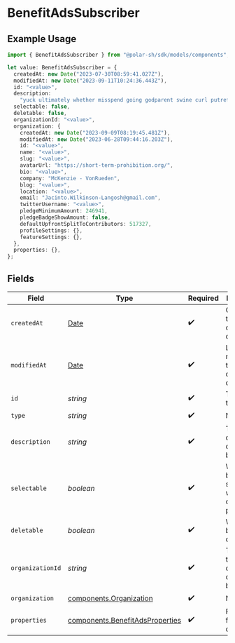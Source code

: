 # BenefitAdsSubscriber

## Example Usage

```typescript
import { BenefitAdsSubscriber } from "@polar-sh/sdk/models/components";

let value: BenefitAdsSubscriber = {
  createdAt: new Date("2023-07-30T08:59:41.027Z"),
  modifiedAt: new Date("2023-09-11T10:24:36.443Z"),
  id: "<value>",
  description:
    "yuck ultimately whether misspend going godparent swine curl putrefy",
  selectable: false,
  deletable: false,
  organizationId: "<value>",
  organization: {
    createdAt: new Date("2023-09-09T08:19:45.481Z"),
    modifiedAt: new Date("2023-06-28T09:44:16.203Z"),
    id: "<value>",
    name: "<value>",
    slug: "<value>",
    avatarUrl: "https://short-term-prohibition.org/",
    bio: "<value>",
    company: "McKenzie - VonRueden",
    blog: "<value>",
    location: "<value>",
    email: "Jacinto.Wilkinson-Langosh@gmail.com",
    twitterUsername: "<value>",
    pledgeMinimumAmount: 246941,
    pledgeBadgeShowAmount: false,
    defaultUpfrontSplitToContributors: 517327,
    profileSettings: {},
    featureSettings: {},
  },
  properties: {},
};
```

## Fields

| Field                                                                                         | Type                                                                                          | Required                                                                                      | Description                                                                                   |
| --------------------------------------------------------------------------------------------- | --------------------------------------------------------------------------------------------- | --------------------------------------------------------------------------------------------- | --------------------------------------------------------------------------------------------- |
| `createdAt`                                                                                   | [Date](https://developer.mozilla.org/en-US/docs/Web/JavaScript/Reference/Global_Objects/Date) | :heavy_check_mark:                                                                            | Creation timestamp of the object.                                                             |
| `modifiedAt`                                                                                  | [Date](https://developer.mozilla.org/en-US/docs/Web/JavaScript/Reference/Global_Objects/Date) | :heavy_check_mark:                                                                            | Last modification timestamp of the object.                                                    |
| `id`                                                                                          | *string*                                                                                      | :heavy_check_mark:                                                                            | The ID of the benefit.                                                                        |
| `type`                                                                                        | *string*                                                                                      | :heavy_check_mark:                                                                            | N/A                                                                                           |
| `description`                                                                                 | *string*                                                                                      | :heavy_check_mark:                                                                            | The description of the benefit.                                                               |
| `selectable`                                                                                  | *boolean*                                                                                     | :heavy_check_mark:                                                                            | Whether the benefit is selectable when creating a product.                                    |
| `deletable`                                                                                   | *boolean*                                                                                     | :heavy_check_mark:                                                                            | Whether the benefit is deletable.                                                             |
| `organizationId`                                                                              | *string*                                                                                      | :heavy_check_mark:                                                                            | The ID of the organization owning the benefit.                                                |
| `organization`                                                                                | [components.Organization](../../models/components/organization.md)                            | :heavy_check_mark:                                                                            | N/A                                                                                           |
| `properties`                                                                                  | [components.BenefitAdsProperties](../../models/components/benefitadsproperties.md)            | :heavy_check_mark:                                                                            | Properties for a benefit of type `ads`.                                                       |
